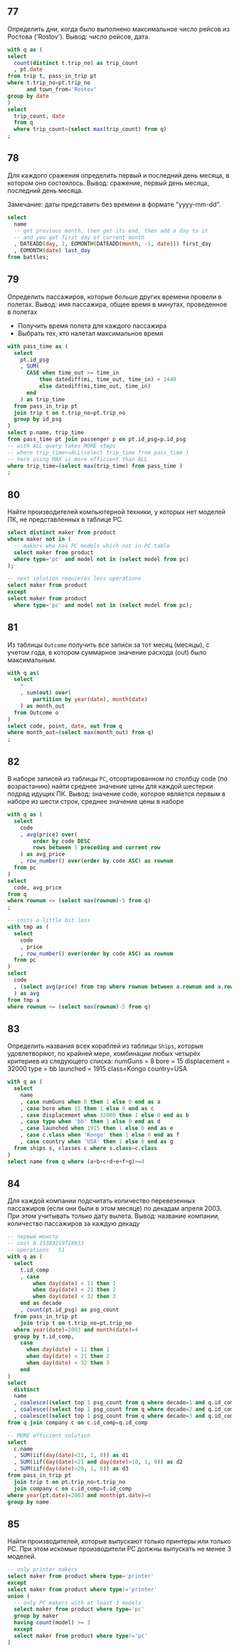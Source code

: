 ## 77

Определить дни, когда было выполнено максимальное число рейсов из
Ростова ('Rostov'). Вывод: число рейсов, дата.

```sql
with q as (
select
  count(distinct t.trip_no) as trip_count
  , pt.date
from trip t, pass_in_trip pt
where t.trip_no=pt.trip_no
      and town_from='Rostov'
group by date
)
select
  trip_count, date
  from q
  where trip_count=(select max(trip_count) from q)
;
```

## 78

Для каждого сражения определить первый и последний день
месяца,
в котором оно состоялось.
Вывод: сражение, первый день месяца, последний
день месяца.

Замечание: даты представить без времени в формате "yyyy-mm-dd".

```sql
select
  name
  -- get previous month, then get its end, then add a day to it
  -- and you get first day of current month
  , DATEADD(day, 1, EOMONTH(DATEADD(month, -1, date))) first_day
  , EOMONTH(date) last_day
from battles;
```

## 79

Определить пассажиров, которые больше других времени провели в полетах.
Вывод: имя пассажира, общее время в минутах, проведенное в полетах

- Получить время полета для каждого пассажира
- Выбрать тех, кто налетал максимальное время

```sql
with pass_time as (
  select
    pt.id_psg
    , SUM(
      CASE when time_out >= time_in
          then datediff(mi, time_out, time_in) + 1440
          else datediff(mi,time_out, time_in)
      end
    ) as trip_time
  from pass_in_trip pt
  join trip t on t.trip_no=pt.trip_no
  group by id_psg
)
select p.name, trip_time
from pass_time pt join passenger p on pt.id_psg=p.id_psg
-- with ALL query takes MORE steps
-- where trip_time>=ALL(select trip_time from pass_time )
-- here using MAX is more efficient than ALL
where trip_time=(select max(trip_time) from pass_time )
;
```

## 80

Найти производителей компьютерной техники, у которых нет моделей ПК, не представленных в таблице PC.

```sql
select distinct maker from product
where maker not in (
  -- makers who has PC models which not in PC table
  select maker from product
  where type='pc' and model not in (select model from pc)
);

-- next solution requieres less operations
select maker from product
except
select maker from product
  where type='pc' and model not in (select model from pc);
```

## 81

Из таблицы `Outcome` получить все записи за тот месяц (месяцы), с учетом года, в котором суммарное значение расхода (out) было максимальным.

```sql
with q as(
  select
    *
    , sum(out) over(
        partition by year(date), month(date)
    ) as month_out
  from Outcome o
)
select code, point, date, out from q
where month_out=(select max(month_out) from q)
;
```

## 82

В наборе записей из таблицы `PC`, отсортированном по столбцу code (по возрастанию) найти среднее значение цены для каждой шестерки подряд идущих ПК.
Вывод: значение code, которое является первым в наборе из шести строк, среднее значение цены в наборе

```sql
with q as (
  select
    code
    , avg(price) over(
        order by code DESC
        rows between 5 preceding and current row
    ) as avg_price
    , row_number() over(order by code ASC) as rownum
  from pc
)
select
  code, avg_price
from q
where rownum <= (select max(rownum)-5 from q)
;

-- costs a little bit less
with tmp as (
  select
    code
    , price
    , row_number() over(order by code ASC) as rownum
  from pc
)
select
  code
  , (select avg(price) from tmp where rownum between a.rownum and a.rownum+5
  ) as avg
from tmp a
where rownum <= (select max(rownum)-5 from q)
```

## 83

Определить названия всех кораблей из таблицы `Ships`, которые удовлетворяют, по крайней мере, комбинации любых четырёх критериев из следующего списка:
numGuns = 8
bore = 15
displacement = 32000
type = bb
launched = 1915
class=Kongo
country=USA

```sql
with q as (
  select
    name
    , case numGuns when 8 then 1 else 0 end as a
    , case bore when 15 then 1 else 0 end as c
    , case displacement when 32000 then 1 else 0 end as b
    , case type when 'bb' then 1 else 0 end as d
    , case launched when 1915 then 1 else 0 end as e
    , case c.class when 'Kongo' then 1 else 0 end as f
    , case country when 'USA' then 1 else 0 end as g
  from ships s, classes c where s.class=c.class
)
select name from q where (a+b+c+d+e+f+g)>=4
```

## 84

Для каждой компании подсчитать количество перевезенных пассажиров (если они были в этом месяце) по декадам апреля 2003. При этом учитывать только дату вылета.
Вывод: название компании, количество пассажиров за каждую декаду

```sql
-- первый монстр
-- cost	0.15383219718933
-- operations	51
with q as (
  select
    t.id_comp
    , case
        when day(date) < 11 then 1
        when day(date) < 21 then 2
        when day(date) < 32 then 3
    end as decade
    , count(pt.id_psg) as psg_count
  from pass_in_trip pt
    join trip t on t.trip_no=pt.trip_no
  where year(date)=2003 and month(date)=4
  group by t.id_comp,
    case
      when day(date) < 11 then 1
      when day(date) < 21 then 2
      when day(date) < 32 then 3
    end
)
select
  distinct
  name
  , coalesce((select top 1 psg_count from q where decade=1 and q.id_comp=c.id_comp), 0) as '1'
  , coalesce((select top 1 psg_count from q where decade=2 and q.id_comp=c.id_comp), 0) as '2'
  , coalesce((select top 1 psg_count from q where decade=3 and q.id_comp=c.id_comp), 0) as '3'
from q join company c on c.id_comp=q.id_comp

-- MORE efficient solution
select
  c.name
  , SUM(iif(day(date)<11, 1, 0)) as d1
  , SUM(iif(day(date)<21 and day(date)>10, 1, 0)) as d2
  , SUM(iif(day(date)>20, 1, 0)) as d3
from pass_in_trip pt
  join trip t on pt.trip_no=t.trip_no
  join company c on c.id_comp=t.id_comp
where year(pt.date)=2003 and month(pt.date)=4
group by name
```

## 85

Найти производителей, которые выпускают только принтеры или только PC.
При этом искомые производители PC должны выпускать не менее 3 моделей.

```sql
-- only printer makers
select maker from product where type='printer'
except
select maker from product where type!='printer'
union (
  -- only PC makers with at least 3 models
  select maker from product where type='pc'
  group by maker
  having count(model) >= 3
  except
  select maker from product where type!='pc'
)
```

